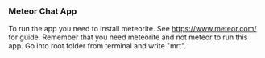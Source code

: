 ### Meteor Chat App
To run the app you need to install meteorite. See https://www.meteor.com/ for guide.
Remember that you need meteorite and not meteor to run this app.
Go into root folder from terminal and write "mrt".
